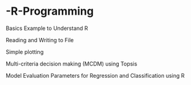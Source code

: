 # **-R-Programming**
Basics Example to Understand R

Reading and Writing to File

Simple plotting

Multi-criteria decision making (MCDM) using Topsis

Model Evaluation Parameters for Regression and Classification using R


